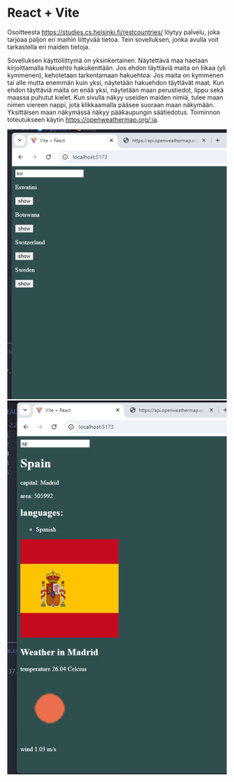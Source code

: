 # React + Vite

Osoitteesta https://studies.cs.helsinki.fi/restcountries/ löytyy palvelu, joka tarjoaa paljon eri maihin liittyvää tietoa. Tein sovelluksen, jonka avulla voit tarkastella eri maiden tietoja.

Sovelluksen käyttöliittymä on yksinkertainen. Näytettävä maa haetaan kirjoittamalla hakuehto hakukenttään.
Jos ehdon täyttäviä maita on liikaa (yli kymmenen), kehotetaan tarkentamaan hakuehtoa:
Jos maita on kymmenen tai alle mutta enemmän kuin yksi, näytetään hakuehdon täyttävät maat.
Kun ehdon täyttäviä maita on enää yksi, näytetään maan perustiedot, lippu sekä maassa puhutut kielet.
Kun sivulla näkyy useiden maiden nimiä, tulee maan nimen viereen nappi, jota klikkaamalla pääsee suoraan maan näkymään.
Yksittäisen maan näkymässä näkyy pääkaupungin säätiedotus. Toiminnon toteutukseen käytin https://openweathermap.org/:ia.

<img src="image.png" alt="alt text" width="600"/>
<img src="image-1.png" alt="alt text" width="600"/>
